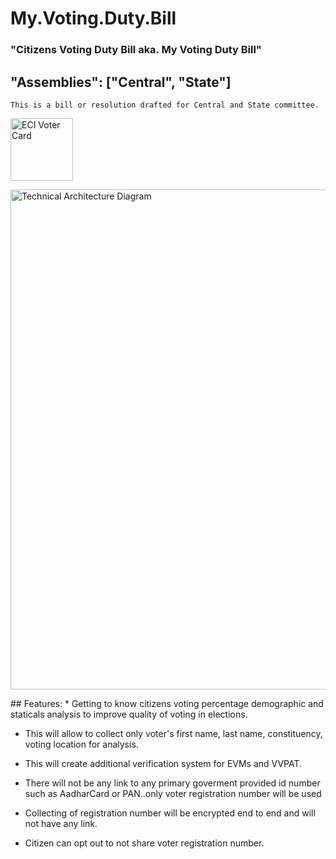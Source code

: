 # My.Voting.Duty.Bill

### "Citizens Voting Duty Bill aka. My Voting Duty Bill"

##  "Assemblies": ["Central", "State"]

``` This is a bill or resolution drafted for Central and State committee. ```

<p align="left">
  <img src="ECICard.png" width="100" title="ECI Voter Card">
</p>
<p align="left">
  <img src="TechArchMVDB.png" width="800" title="Technical Architecture Diagram">
</p>
##  Features:
  * Getting to know citizens voting percentage demographic and staticals analysis to improve quality of voting in elections.
  
  * This will allow to collect only voter's first name, last name, constituency, voting location for analysis.
  
  * This will create additional verification system for EVMs and VVPAT.
  
  * There will not be any link to any primary goverment provided id number such as AadharCard or PAN..only voter registration number will be used
  
  * Collecting of registration number will be encrypted end to end and will not have any link.
  
  * Citizen can opt out to not share voter registration number.
    

